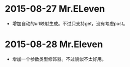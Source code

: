 # 2015-08-27 Mr.ELeven

* 增加自动的url映射生成。不过只支持get，没有考虑post。

# 2015-08-28 Mr.Eleven

* 增加一个参数类型修饰器。不过貌似不太好用。


